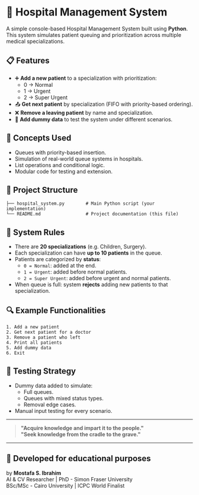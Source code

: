 # 🏥 Hospital Management System

A simple console-based Hospital Management System built using **Python**.  
This system simulates patient queuing and prioritization across multiple medical specializations.

## 📋 Features

- ➕ **Add a new patient** to a specialization with prioritization:  
  - 0 → Normal  
  - 1 → Urgent  
  - 2 → Super Urgent
- 📤 **Get next patient** by specialization (FIFO with priority-based ordering).
- ❌ **Remove a leaving patient** by name and specialization.
- 🧪 **Add dummy data** to test the system under different scenarios.

## 🧠 Concepts Used

- Queues with priority-based insertion.
- Simulation of real-world queue systems in hospitals.
- List operations and conditional logic.
- Modular code for testing and extension.

## 🧱 Project Structure

```
├── hospital_system.py        # Main Python script (your implementation)
└── README.md                 # Project documentation (this file)
```

## 🏥 System Rules

- There are **20 specializations** (e.g. Children, Surgery).
- Each specialization can have **up to 10 patients** in the queue.
- Patients are categorized by **status**:
  - `0 = Normal`: added at the end.
  - `1 = Urgent`: added before normal patients.
  - `2 = Super Urgent`: added before urgent and normal patients.
- When queue is full: system **rejects** adding new patients to that specialization.

## 🔍 Example Functionalities

```text
1. Add a new patient
2. Get next patient for a doctor
3. Remove a patient who left
4. Print all patients
5. Add dummy data
6. Exit
```

## 🧪 Testing Strategy

- Dummy data added to simulate:
  - Full queues.
  - Queues with mixed status types.
  - Removal edge cases.
- Manual input testing for every scenario.

---

> **"Acquire knowledge and impart it to the people."**  
> **"Seek knowledge from the cradle to the grave."**

---

## 👤 Developed for educational purposes  
by **Mostafa S. Ibrahim**  
AI & CV Researcher | PhD - Simon Fraser University  
BSc/MSc - Cairo University | ICPC World Finalist

